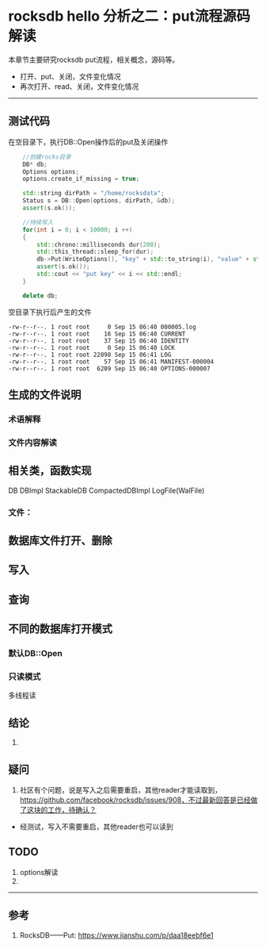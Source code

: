 # rocksdb hello 分析之二：put流程源码解读
本章节主要研究rocksdb put流程，相关概念，源码等。
- 打开、put、关闭，文件变化情况
- 再次打开、read、关闭，文件变化情况
---
## 测试代码
在空目录下，执行DB::Open操作后的put及关闭操作
``` c++
    //创建rocks目录
    DB* db;
    Options options;
    options.create_if_missing = true;

    std::string dirPath = "/home/rocksdata";
    Status s = DB::Open(options, dirPath, &db);
    assert(s.ok());

    //持续写入
    for(int i = 0; i < 10000; i ++)
    {
        std::chrono::milliseconds dur(200);
        std::this_thread::sleep_for(dur);
        db->Put(WriteOptions(), "key" + std::to_string(i), "value" + std::to_string(i));
        assert(s.ok());
        std::cout << "put key" << i << std::endl;
    }

    delete db;
```
空目录下执行后产生的文件
``` shell
-rw-r--r--. 1 root root     0 Sep 15 06:40 000005.log
-rw-r--r--. 1 root root    16 Sep 15 06:40 CURRENT
-rw-r--r--. 1 root root    37 Sep 15 06:40 IDENTITY
-rw-r--r--. 1 root root     0 Sep 15 06:40 LOCK
-rw-r--r--. 1 root root 22098 Sep 15 06:41 LOG
-rw-r--r--. 1 root root    57 Sep 15 06:41 MANIFEST-000004
-rw-r--r--. 1 root root  6209 Sep 15 06:40 OPTIONS-000007
```

## 生成的文件说明
### 术语解释

### 文件内容解读


## 相关类，函数实现
DB
DBImpl
StackableDB
CompactedDBImpl
LogFile(WalFile)

### 文件：


## 数据库文件打开、删除

## 写入

## 查询

## 不同的数据库打开模式
### 默认DB::Open
### 只读模式
多线程读

## 结论
1. 

## 疑问
1. 社区有个问题，说是写入之后需要重启，其他reader才能读取到，https://github.com/facebook/rocksdb/issues/908，不过最新回答是已经做了这块的工作，待确认？
- 经测试，写入不需要重启，其他reader也可以读到

## TODO
1. options解读
2. 

---
## 参考
1. RocksDB——Put: https://www.jianshu.com/p/daa18eebf6e1